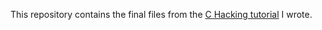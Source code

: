 This repository contains the final files from the [C Hacking tutorial](http://feuniverse.us/t/guide-doc-asm-hacking-in-c/3351?u=stanh) I wrote.
